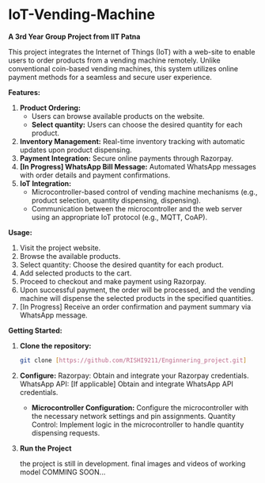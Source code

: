 # IoT-Vending-Machine

**A 3rd Year Group Project from IIT Patna**

This project integrates the Internet of Things (IoT) with a web-site to enable users to order products from a vending machine remotely. Unlike conventional coin-based vending machines, this system utilizes online payment methods for a seamless and secure user experience.

**Features:**

1. **Product Ordering:**
    * Users can browse available products on the website.
    * **Select quantity:** Users can choose the desired quantity for each product.
2. **Inventory Management:** Real-time inventory tracking with automatic updates upon product dispensing.
3. **Payment Integration:** Secure online payments through Razorpay.
4. **[In Progress] WhatsApp Bill Message:** Automated WhatsApp messages with order details and payment confirmations.
5. **IoT Integration:** 
    * Microcontroller-based control of vending machine mechanisms (e.g., product selection, quantity dispensing, dispensing).
    * Communication between the microcontroller and the web server using an appropriate IoT protocol (e.g., MQTT, CoAP).

**Usage:**

1. Visit the project website.
2. Browse the available products.
3. Select quantity: Choose the desired quantity for each product.
4. Add selected products to the cart.
5. Proceed to checkout and make payment using Razorpay.
6. Upon successful payment, the order will be processed, and the vending machine will dispense the selected products in the specified quantities.
7. [In Progress] Receive an order confirmation and payment summary via WhatsApp message.

**Getting Started:**

1. **Clone the repository:**
   ```bash
   git clone [https://github.com/RISHI9211/Enginnering_project.git]
2. **Configure:**
   Razorpay: Obtain and integrate your Razorpay credentials.
   WhatsApp API: [If applicable] Obtain and integrate WhatsApp API credentials.
   * **Microcontroller Configuration:**
     Configure the microcontroller with the necessary network settings and pin assignments.
     Quantity Control: Implement logic in the microcontroller to handle quantity dispensing requests.
3. **Run the Project**

   the project is still in development. final images and videos of working model COMMING SOON...
